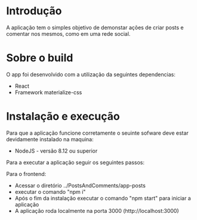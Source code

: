 # Introdução

A aplicação tem o simples objetivo de demonstar ações de criar posts 
e comentar nos  mesmos, como em uma rede social.

# Sobre o build

O app foi desenvolvido com a utilização da seguintes dependencias:

- React
- Framework materialize-css

# Instalação e execução

Para que a aplicação funcione corretamente o seuinte sofware deve estar
devidamente instalado na maquina: 

- NodeJS - versão 8.12 ou superior

Para a executar a aplicação seguir os seguintes passos:

Para o frontend:
- Acessar o diretório ../PostsAndComments/app-posts
- executar o comando "npm i"
- Após o fim da instalação executar o comando "npm start" para iniciar a 
aplicação
- A aplicação roda localmente na porta 3000 (http://localhost:3000)
